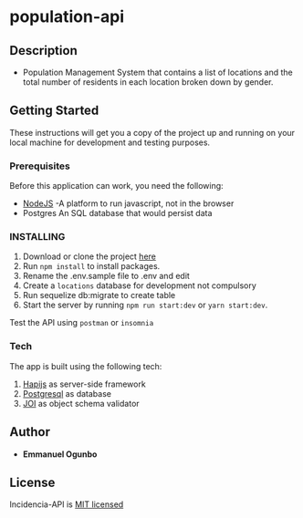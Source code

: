 # population-api

## Description
- Population Management System that contains a list of locations and the total number of residents in each location broken down by gender. 

## Getting Started

These instructions will get you a copy of the project up and running on your local machine for development and testing purposes. 

### Prerequisites

Before this application can work, you need the following:
- [NodeJS](https://nodejs.org/en/) -A platform to run javascript, not in the browser
- Postgres An SQL database that would persist data

### INSTALLING
1. Download or clone the project [here](https://github.com/Temmyogunbo/population-api.git)
2. Run `npm install` to install packages. 
3. Rename the .env.sample file to .env and edit
4. Create a `locations` database for development not compulsory
5. Run sequelize db:migrate to create table
3. Start the server by running `npm run start:dev` or `yarn start:dev`.


 Test the API using `postman` or `insomnia`

 ### Tech
The app is built using the following tech:
1. [Hapijs](https://hapijs.com/) as server-side framework
2. [Postgresql](https://www.postgresql.org/) as database
3. [JOI](https://github.com/hapijs/joi) as object schema validator

## Author

* **Emmanuel Ogunbo** 

## License

Incidencia-API is  [MIT licensed](https://github.com/Temmyogunbo/population-api/blob/master/LICENSE) 
